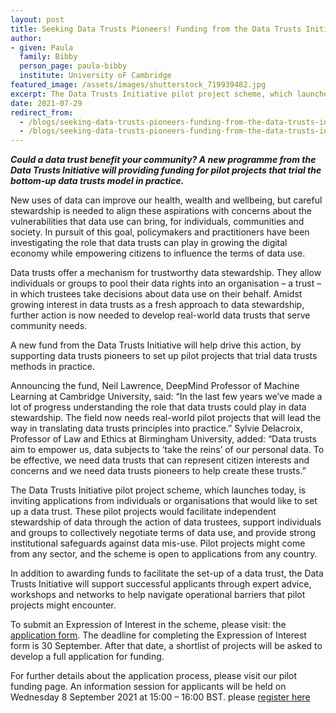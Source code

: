 ```yaml
---
layout: post
title: Seeking Data Trusts Pioneers! Funding from the Data Trusts Initiative will support pilot projects to set up real-world data trusts
author:
- given: Paula
  family: Bibby
  person_page: paula-bibby
  institute: University oF Cambridge
featured_image: /assets/images/shutterstock_719939482.jpg
excerpt: The Data Trusts Initiative pilot project scheme, which launches today, is inviting applications from individuals or organisations that would like to set up a data trust. These pilot projects would facilitate independent stewardship of data through the action of data trustees, support individuals and groups to collectively negotiate terms of data use, and provide strong institutional safeguards against data mis-use. Pilot projects might come from any sector, and the scheme is open to applications from any country. 
date: 2021-07-29
redirect_from:
  - /blogs/seeking-data-trusts-pioneers-funding-from-the-data-trusts-initiative-will-support-pilot-projects-to-set-up-real-world-data-trusts
  - /blogs/seeking-data-trusts-pioneers-funding-from-the-data-trusts-initiative-will-support-pilot-projects-to-set-up-real-world-data-trusts/
---
```


***Could a data trust benefit your community? A new programme from the
Data Trusts Initiative will providing funding for pilot projects that
trial the bottom-up data trusts model in practice.*** 

New uses of data can improve our health, wealth and wellbeing, but
careful stewardship is needed to align these aspirations with concerns
about the vulnerabilities that data use can bring, for individuals,
communities and society. In pursuit of this goal, policymakers and
practitioners have been investigating the role that data trusts can play
in growing the digital economy while empowering citizens to influence
the terms of data use.

Data trusts offer a mechanism for trustworthy data stewardship. They
allow individuals or groups to pool their data rights into an
organisation – a trust – in which trustees take decisions about data use
on their behalf. Amidst growing interest in data trusts as a fresh
approach to data stewardship, further action is now needed to develop
real-world data trusts that serve community needs.

A new fund from the Data Trusts Initiative will help drive this action,
by supporting data trusts pioneers to set up pilot projects that trial
data trusts methods in practice.

Announcing the fund, Neil Lawrence, DeepMind Professor of Machine
Learning at Cambridge University, said: “In the last few years we’ve
made a lot of progress understanding the role that data trusts could
play in data stewardship. The field now needs real-world pilot projects
that will lead the way in translating data trusts principles into
practice.” Sylvie Delacroix, Professor of Law and Ethics at Birmingham
University, added: “Data trusts aim to empower us, data subjects to
‘take the reins’ of our personal data. To be effective, we need data
trusts that can represent citizen interests and concerns and we need
data trusts pioneers to help create these trusts.”

The Data Trusts Initiative pilot project scheme, which launches today,
is inviting applications from individuals or organisations that would
like to set up a data trust. These pilot projects would facilitate
independent stewardship of data through the action of data trustees,
support individuals and groups to collectively negotiate terms of data
use, and provide strong institutional safeguards against data mis-use.
Pilot projects might come from any sector, and the scheme is open to
applications from any country.

In addition to awarding funds to facilitate the set-up of a data trust,
the Data Trusts Initiative will support successful applicants through
expert advice, workshops and networks to help navigate operational
barriers that pilot projects might encounter.

To submit an Expression of Interest in the scheme, please visit: the
[application
form](https://docs.google.com/forms/d/e/1FAIpQLSdTP57wTpAXFkWKArUema21LbXkHQox2Xms52hQeCGQX1XMOg/viewform).
The deadline for completing the Expression of Interest form is 30
September. After that date, a shortlist of projects will be asked to
develop a full application for funding.

For further details about the application process, please visit our
pilot funding page. An information session for applicants will be held
on Wednesday 8 September 2021 at 15:00 – 16:00 BST. please [register
here](https://cl-cam-ac-uk.zoom.us/webinar/register/WN_hWObBWIvTt6wz7VRX4cmmA)
